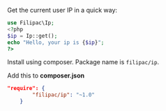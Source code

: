 Get the current user IP in a quick way:

```php
use Filipac\Ip;
<?php
$ip = Ip::get();
echo "Hello, your ip is {$ip}";
?>
```

Install using composer. Package name is ```filipac/ip```.

Add this to **composer.json**
```json
"require": {
        "filipac/ip": "~1.0"
    }
```
